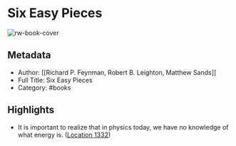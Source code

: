 # Six Easy Pieces

![rw-book-cover](https://images-na.ssl-images-amazon.com/images/I/51YS-8W4LIL._SL200_.jpg)

## Metadata
- Author: [[Richard P. Feynman, Robert B. Leighton, Matthew Sands]]
- Full Title: Six Easy Pieces
- Category: #books

## Highlights
- It is important to realize that in physics today, we have no knowledge of what energy is. ([Location 1332](https://readwise.io/to_kindle?action=open&asin=B004OVEYNU&location=1332))
